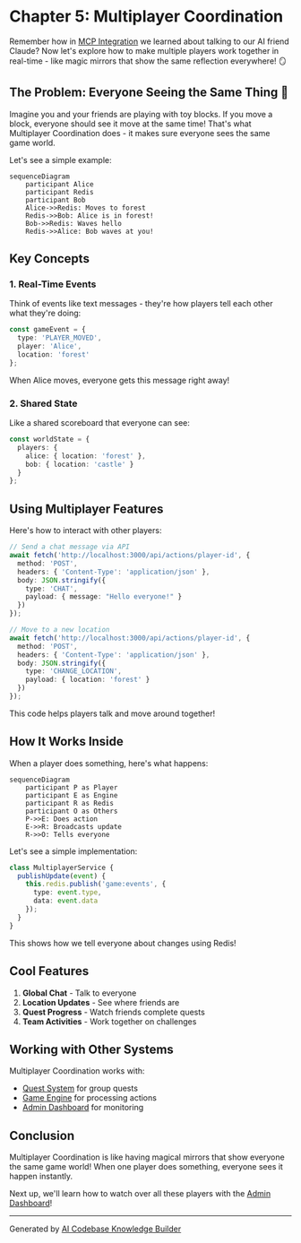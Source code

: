 # Chapter 5: Multiplayer Coordination

Remember how in [MCP Integration](04_mcp__model_context_protocol__integration_.md) we learned about talking to our AI friend Claude? Now let's explore how to make multiple players work together in real-time - like magic mirrors that show the same reflection everywhere! 🪞

## The Problem: Everyone Seeing the Same Thing 👥

Imagine you and your friends are playing with toy blocks. If you move a block, everyone should see it move at the same time! That's what Multiplayer Coordination does - it makes sure everyone sees the same game world.

Let's see a simple example:

```mermaid
sequenceDiagram
    participant Alice
    participant Redis
    participant Bob
    Alice->>Redis: Moves to forest
    Redis->>Bob: Alice is in forest!
    Bob->>Redis: Waves hello
    Redis->>Alice: Bob waves at you!
```

## Key Concepts

### 1. Real-Time Events
Think of events like text messages - they're how players tell each other what they're doing:

```typescript
const gameEvent = {
  type: 'PLAYER_MOVED',
  player: 'Alice',
  location: 'forest'
};
```

When Alice moves, everyone gets this message right away!

### 2. Shared State
Like a shared scoreboard that everyone can see:

```typescript
const worldState = {
  players: {
    alice: { location: 'forest' },
    bob: { location: 'castle' }
  }
};
```

## Using Multiplayer Features

Here's how to interact with other players:

```typescript
// Send a chat message via API
await fetch('http://localhost:3000/api/actions/player-id', {
  method: 'POST',
  headers: { 'Content-Type': 'application/json' },
  body: JSON.stringify({
    type: 'CHAT',
    payload: { message: "Hello everyone!" }
  })
});

// Move to a new location
await fetch('http://localhost:3000/api/actions/player-id', {
  method: 'POST', 
  headers: { 'Content-Type': 'application/json' },
  body: JSON.stringify({
    type: 'CHANGE_LOCATION',
    payload: { location: 'forest' }
  })
});
```

This code helps players talk and move around together!

## How It Works Inside

When a player does something, here's what happens:

```mermaid
sequenceDiagram
    participant P as Player
    participant E as Engine
    participant R as Redis
    participant O as Others
    P->>E: Does action
    E->>R: Broadcasts update
    R->>O: Tells everyone
```

Let's see a simple implementation:

```typescript
class MultiplayerService {
  publishUpdate(event) {
    this.redis.publish('game:events', {
      type: event.type,
      data: event.data
    });
  }
}
```

This shows how we tell everyone about changes using Redis!

## Cool Features

1. **Global Chat** - Talk to everyone
2. **Location Updates** - See where friends are
3. **Quest Progress** - Watch friends complete quests
4. **Team Activities** - Work together on challenges

## Working with Other Systems

Multiplayer Coordination works with:
- [Quest System](01_quest_system_.md) for group quests
- [Game Engine](03_game_engine_.md) for processing actions
- [Admin Dashboard](06_admin_dashboard_.md) for monitoring

## Conclusion

Multiplayer Coordination is like having magical mirrors that show everyone the same game world! When one player does something, everyone sees it happen instantly.

Next up, we'll learn how to watch over all these players with the [Admin Dashboard](06_admin_dashboard_.md)!

---

Generated by [AI Codebase Knowledge Builder](https://github.com/The-Pocket/Tutorial-Codebase-Knowledge)